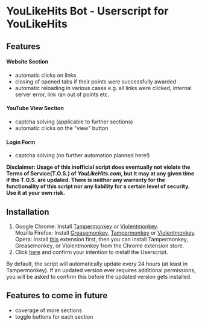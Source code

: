 # YouLikeHits Bot - Userscript for YouLikeHits
## Features
#### Website Section
* automatic clicks on links
* closing of opened tabs if their points were successfully awarded
* automatic reloading in various cases e.g. all links were clicked, internal server error, link ran out of points etc.

#### YouTube View Section
* captcha solving (applicable to further sections)
* automatic clicks on the "view" button

#### Login Form
* captcha solving (no further automation planned here!)

**Disclaimer: Usage of this inofficial script does eventually not violate the Terms of Service(T.O.S.) of *YouLikeHits.com*, but it may at any given time if the T.O.S. are updated. There is neither any warranty for the functionality of this script nor any liability for a certain level of security. Use it at your own risk.**

## Installation
1. Google Chrome: Install [Tampermonkey](https://chrome.google.com/webstore/detail/tampermonkey/dhdgffkkebhmkfjojejmpbldmpobfkfo) or [Violentmonkey](https://chrome.google.com/webstore/detail/violentmonkey/jinjaccalgkegednnccohejagnlnfdag).  
Mozilla Firefox: Install [Greasemonkey](https://addons.mozilla.org/en-US/firefox/addon/greasemonkey/), [Tampermonkey](https://addons.mozilla.org/en-US/firefox/addon/tampermonkey/) or [Violentmonkey](https://addons.mozilla.org/en-US/firefox/addon/violentmonkey/).  
Opera: Install [this](https://addons.opera.com/en/extensions/details/install-chrome-extensions/) extension first, then you can install Tampermonkey, Greasemonkey, or Violentmonkey from the Chrome extension store.
2. Click [here](https://raw.githubusercontent.com/gekkedev/youlikehitsbot/master/youlikehitsbot.user.js) and confirm your intention to install the Userscript.

By default, the script will automatically update every 24 hours (at least in Tampermonkey). If an updated version ever requires additional permissions, you will be asked to confirm this before the updated version gets installed.


## Features to come in future
* coverage of more sections
* toggle buttons for each section
